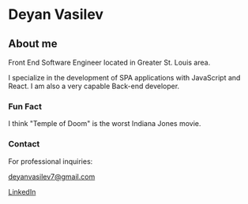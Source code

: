 # Deyan Vasilev

## About me

Front End Software Engineer located in Greater St. Louis area.

I specialize in the development of SPA applications with JavaScript and React. I am also a very capable Back-end developer.

### Fun Fact

I think "Temple of Doom" is the worst Indiana Jones movie.

### Contact

For professional inquiries:

deyanvasilev7@gmail.com

[LinkedIn](https://www.linkedin.com/in/deyan-vasilev/)

